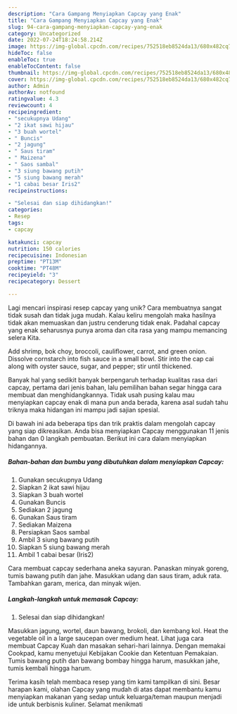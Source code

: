 ```yaml
---
description: "Cara Gampang Menyiapkan Capcay yang Enak"
title: "Cara Gampang Menyiapkan Capcay yang Enak"
slug: 94-cara-gampang-menyiapkan-capcay-yang-enak
category: Uncategorized
date: 2022-07-24T18:24:58.214Z
image: https://img-global.cpcdn.com/recipes/752518eb8524da13/680x482cq70/capcay-foto-resep-utama.jpg
hideToc: false
enableToc: true
enableTocContent: false
thumbnail: https://img-global.cpcdn.com/recipes/752518eb8524da13/680x482cq70/capcay-foto-resep-utama.jpg
cover: https://img-global.cpcdn.com/recipes/752518eb8524da13/680x482cq70/capcay-foto-resep-utama.jpg
author: Admin
authorAv: notfound
ratingvalue: 4.3
reviewcount: 4
recipeingredient:
- "secukupnya Udang"
- "2 ikat sawi hijau"
- "3 buah wortel"
- " Buncis"
- "2 jagung"
- " Saus tiram"
- " Maizena"
- " Saos sambal"
- "3 siung bawang putih"
- "5 siung bawang merah"
- "1 cabai besar Iris2"
recipeinstructions:

- "Selesai dan siap dihidangkan!"
categories:
- Resep
tags:
- capcay

katakunci: capcay 
nutrition: 150 calories
recipecuisine: Indonesian
preptime: "PT13M"
cooktime: "PT48M"
recipeyield: "3"
recipecategory: Dessert

---
```





Lagi mencari inspirasi resep capcay yang unik? Cara membuatnya sangat tidak susah dan tidak juga mudah. Kalau keliru mengolah maka hasilnya tidak akan memuaskan dan justru cenderung tidak enak. Padahal capcay yang enak seharusnya punya aroma dan cita rasa yang mampu memancing selera Kita.





Add shrimp, bok choy, broccoli, cauliflower, carrot, and green onion. Dissolve cornstarch into fish sauce in a small bowl. Stir into the cap cai along with oyster sauce, sugar, and pepper; stir until thickened.

Banyak hal yang sedikit banyak berpengaruh terhadap kualitas rasa dari capcay, pertama dari jenis bahan, lalu pemilihan bahan segar hingga cara membuat dan menghidangkannya. Tidak usah pusing kalau mau menyiapkan capcay enak di mana pun anda berada, karena asal sudah tahu triknya maka hidangan ini mampu jadi sajian spesial.






Di bawah ini ada beberapa tips dan trik praktis dalam mengolah capcay yang siap dikreasikan. Anda bisa menyiapkan Capcay menggunakan 11 jenis bahan dan 0 langkah pembuatan. Berikut ini cara dalam menyiapkan hidangannya.

<!--inarticleads1-->

##### Bahan-bahan dan bumbu yang dibutuhkan dalam menyiapkan Capcay:

1. Gunakan secukupnya Udang
1. Siapkan 2 ikat sawi hijau
1. Siapkan 3 buah wortel
1. Gunakan  Buncis
1. Sediakan 2 jagung
1. Gunakan  Saus tiram
1. Sediakan  Maizena
1. Persiapkan  Saos sambal
1. Ambil 3 siung bawang putih
1. Siapkan 5 siung bawang merah
1. Ambil 1 cabai besar (Iris2)


Cara membuat capcay sederhana aneka sayuran. Panaskan minyak goreng, tumis bawang putih dan jahe. Masukkan udang dan saus tiram, aduk rata. Tambahkan garam, merica, dan minyak wijen. 

<!--inarticleads2-->

##### Langkah-langkah untuk memasak Capcay:


1. Selesai dan siap dihidangkan!

Masukkan jagung, wortel, daun bawang, brokoli, dan kembang kol. Heat the vegetable oil in a large saucepan over medium heat. Lihat juga cara membuat Capcay Kuah dan masakan sehari-hari lainnya. Dengan memakai Cookpad, kamu menyetujui Kebijakan Cookie dan Ketentuan Pemakaian. Tumis bawang putih dan bawang bombay hingga harum, masukkan jahe, tumis kembali hingga harum. 

Terima kasih telah membaca resep yang tim kami tampilkan di sini. Besar harapan kami, olahan Capcay yang mudah di atas dapat membantu kamu menyiapkan makanan yang sedap untuk keluarga/teman maupun menjadi ide untuk berbisnis kuliner. Selamat menikmati
